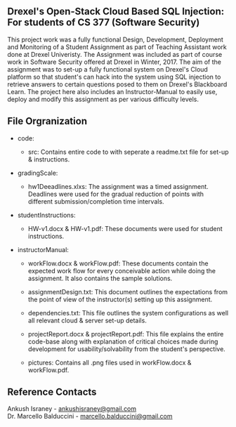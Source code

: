 ## Drexel's Open-Stack Cloud Based SQL Injection: For students of CS 377 (Software Security)
This project work was a fully functional Design, Development, Deployment and Monitoring of a Student Assignment as part of Teaching Assistant work done at Drexel Univeristy. The Assignment was included as part of course work in Software Security offered at Drexel in Winter, 2017. The aim of the assignment was to set-up a fully functional system on Drexel's Cloud platform so that student's can hack into the system using SQL injection to retrieve answers to certain questions posed to them on Drexel's Blackboard Learn. The project here also includes an Instructor-Manual to easily use, deploy and modify this assignment as per various difficulty levels.

## File Orgranization

* code:
	* src: Contains entire code to with seperate a readme.txt file for set-up & instructions.

* gradingScale:
	* hw1Deeadlines.xlxs: The assignment was a timed assignment. Deadlines were used for the gradual reduction of points with different submission/completion time intervals.

* studentInstructions:
	* HW-v1.docx & HW-v1.pdf: These documents were used for student instructions.

* instructorManual:
	* workFlow.docx & workFlow.pdf: These documents contain	the expected work flow for every conceivable action while doing the assignment. It also contains the sample solutions.
	
	* assignmentDesign.txt: This document outlines the expectations from the point of view of the instructor(s) setting up this     assignment.

	* dependencies.txt: This file outlines the system configurations as well all relevant cloud & server set-up details.

	* projectReport.docx & projectReport.pdf: This file explains the entire code-base along with explanation of critical choices made during development for usability/solvability from the student's perspective. 

	* pictures: Contains all .png files used in workFlow.docx & workFlow.pdf.

## Reference Contacts

Ankush Israney - ankushisraney@gmail.com </br>
Dr. Marcello Balduccini - marcello.balduccini@gmail.com

		


